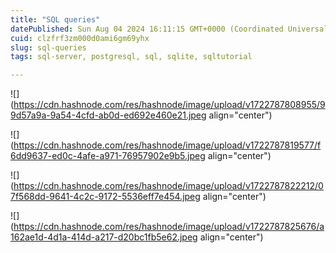 ```yaml
---
title: "SQL queries"
datePublished: Sun Aug 04 2024 16:11:15 GMT+0000 (Coordinated Universal Time)
cuid: clzfrf3zm000d0ami6gm69yhx
slug: sql-queries
tags: sql-server, postgresql, sql, sqlite, sqltutorial

---
```


![](https://cdn.hashnode.com/res/hashnode/image/upload/v1722787808955/99d57a9a-9a54-4cfd-ab0d-ed692e460e21.jpeg align="center")

![](https://cdn.hashnode.com/res/hashnode/image/upload/v1722787819577/f6dd9637-ed0c-4afe-a971-76957902e9b5.jpeg align="center")

![](https://cdn.hashnode.com/res/hashnode/image/upload/v1722787822212/07f568dd-9641-4c2c-9172-5536eff7e454.jpeg align="center")

![](https://cdn.hashnode.com/res/hashnode/image/upload/v1722787825676/a162ae1d-4d1a-414d-a217-d20bc1fb5e62.jpeg align="center")